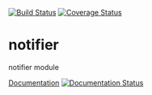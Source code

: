 [![Build Status](https://travis-ci.org/moira-alert/notifier.svg?branch=master)](https://travis-ci.org/moira-alert/notifier)
[![Coverage Status](https://coveralls.io/repos/moira-alert/notifier/badge.svg?branch=master&service=github)](https://coveralls.io/github/moira-alert/notifier?branch=master)

# notifier
notifier module

[Documentation](http://moira.readthedocs.org) [![Documentation Status](https://readthedocs.org/projects/moira/badge/?version=latest)](http://moira.readthedocs.org/en/latest/?badge=latest)